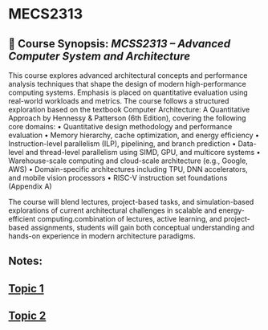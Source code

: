 # MECS2313
## 📘 Course Synopsis: *MCSS2313 – Advanced Computer System and Architecture*

This course explores advanced architectural concepts and performance analysis techniques that shape the design of modern high-performance computing systems. Emphasis is placed on quantitative evaluation using real-world workloads and metrics. The course follows a structured exploration based on the textbook Computer Architecture: A Quantitative Approach by Hennessy & Patterson (6th Edition), covering the following core domains:
	•	Quantitative design methodology and performance evaluation
	•	Memory hierarchy, cache optimization, and energy efficiency
	•	Instruction-level parallelism (ILP), pipelining, and branch prediction
	•	Data-level and thread-level parallelism using SIMD, GPU, and multicore systems
	•	Warehouse-scale computing and cloud-scale architecture (e.g., Google, AWS)
	•	Domain-specific architectures including TPU, DNN accelerators, and mobile vision processors
	•	RISC-V instruction set foundations (Appendix A)

The course will blend lectures, project-based tasks, and simulation-based explorations of current architectural challenges in scalable and energy-efficient computing.combination of lectures, active learning, and project-based assignments, students will gain both conceptual understanding and hands-on experience in modern architecture paradigms.

## Notes: 
## [Topic 1](lect1.md)
## [Topic 2](lect2.md)
